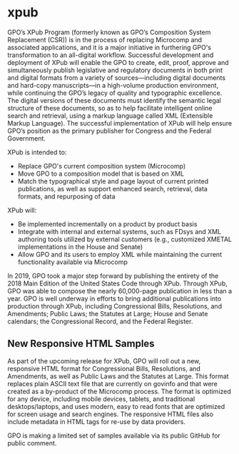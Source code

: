 # xpub
GPO’s XPub Program (formerly known as GPO’s Composition System Replacement (CSR)) is in the process of replacing Microcomp and associated applications, and it is a major initiative in furthering GPO's transformation to an all-digital workflow. Successful development and deployment of XPub will enable the GPO to create, edit, proof, approve and simultaneously publish legislative and regulatory documents in both print and digital formats from a variety of sources—including digital documents and hard-copy manuscripts—in a high-volume production environment, while continuing the GPO’s legacy of quality and typographic excellence. The digital versions of these documents must identify the semantic legal structure of these documents, so as to help facilitate intelligent online search and retrieval, using a markup language called XML (Extensible Markup Language). The successful implementation of XPub will help ensure GPO’s position as the primary publisher for Congress and the Federal Government. 

XPub is intended to:
* Replace GPO's current composition system (Microcomp)
* Move GPO to a composition model that is based on XML
* Match the typographical style and page layout of current printed publications, as well as support enhanced search, retrieval, data formats, and repurposing of data

XPub will:
* Be implemented incrementally on a product by product basis
* Integrate with internal and external systems, such as FDsys and XML authoring tools utilized by external customers (e.g., customized XMETAL implementations in the House and Senate)
* Allow GPO and its users to employ XML while maintaining the current functionality available via Microcomp

In 2019, GPO took a major step forward by publishing the entirety of the 2018 Main Edition of the United States Code through XPub. Through XPub, GPO was able to compose the nearly 60,000-page publication in less than a year. GPO is well underway in efforts to bring additional publications into production through XPub, including Congressional Bills, Resolutions, and Amendments; Public Laws; the Statutes at Large; House and Senate calendars; the Congressional Record, and the Federal Register.  

## New Responsive HTML Samples   
As part of the upcoming release for XPub, GPO will roll out a new, responsive HTML format for Congressional Bills, Resolutions, and Amendments, as well as Public Laws and the Statutes at Large. This format replaces plain ASCII text file that are currently on govinfo and that were created as a by-product of the Microcomp process. The format is optimized for any device, including mobile devices, tablets, and traditional desktops/laptops, and uses modern, easy to read fonts that are optimized for screen usage and search engines. The responsive HTML files also include metadata in HTML tags for re-use by data providers. 

GPO is making a limited set of samples available via its public GitHub for public comment. 

